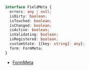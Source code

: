 ```typescript
interface FieldMeta {
  errors: any | null;
  isDirty: boolean;
  isTouched: boolean;
  isChanged: boolean;
  isActive: boolean;
  isValidating: boolean;
  isRegistered: boolean;
  customState: {[key: string]: any};
  form: FormMeta;
}
```

- [FormMeta](/types/FormMeta)
